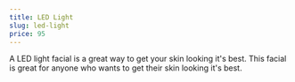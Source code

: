 ```yaml
---
title: LED Light
slug: led-light
price: 95
---
```


A LED light facial is a great way to get your skin looking it's best. This facial is great for anyone who wants to get their skin looking it's best.
